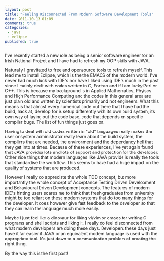 ```yaml
---
layout: post
title: "Feeling Disconnected From Modern Software Development Tools"
date: 2011-10-13 01:09
comments: true
categories:
 - java
 - eclipse
published: true
---
```


I've recently started a new role as being a senior software engineer
for an Irish National Project and I have had to refresh my OOP skills
with JAVA.

Naturally I gravitated to free and opensource tools to refresh
myself. This lead me to install Eclipse, which is the the EMACS of the
modern world. I've never had much luck with IDE's nor have I liked
using IDE's much in the past since I mainly dealt with codes written
in C, Fortran and if I am lucky Perl or C++. This is because my
background is in Applied Mathematics, Phyiscs and High Performance
Computing and the codes in this general area are just plain old and
written by scientists primarily and not engineers. What this means is
that almost every numerical code out there that I have had the build,
hack at, develop for is setup differently with its own build system,
its own way of laying out the code base, code that depends on specific
compiler bugs. The list of fun things just goes on.

Having to deal with old codes written in "old" languages really makes
the user or system administrator really learn about the build system,
the compliers that are needed, the environment and the dependancy hell
that they get into at times. Because of these experiences, I've yet
again found that JAVA provides lots and lots of support and protection
for the developer. Other nice things that modern languages like JAVA
provide is really the tools that standardise the workflow. This seems
to have had a huge impact on the quality of systems that are produced.

However I really do appreciate the whole TDD concept, but more
importantly the whole concept of Acceptance Testing Driven Development
and Behavioural Driven Development concepts. The features of modern
IDE's hinting users scares me to think that fresh graduates from
university might be too reliant on these modern systems that do too
many things for the developer. It does however give fast feedback to
the developer so that they can learn the language much more easily.

Maybe I just feel like a dinosaur for liking vi/vim or emacs for
writing C programs and shell scripts and liking it. I really do feel
disconnected from what modern developers are doing these
days. Developers these days just have it far easier if JAVA or an
equivalent modern language is used with the appropriate tool. It's
just down to a communication problem of creating the right thing.

By the way this is the first post!